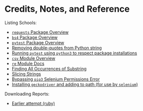 # Credits, Notes, and Reference

Listing Schools:

  + [`requests` Package Overview](https://github.com/prof-rossetti/nyu-info-2335-70-201706/blob/master/notes/programming-languages/python/packages/requests.md)
  + [`bs4` Package Overview](https://github.com/prof-rossetti/nyu-info-2335-70-201706/blob/master/notes/programming-languages/python/packages/beautifulsoup.md)
  + [`pytest` Package Overview](https://stackoverflow.com/a/34936625/670433)
  + [Removing double-quotes from Python string](https://stackoverflow.com/a/34936625/670433)
  + [Running `pytest` using `python3` to respect package installations](https://stackoverflow.com/questions/14371156/pytest-and-python-3)
  + [`csv` Module Overview](https://github.com/prof-rossetti/nyu-info-2335-70-201706/blob/master/notes/programming-languages/python/modules/csv.md)
  + [`re` Module Docs](https://docs.python.org/2/library/re.html)
  + [Finding All Occurrences of Substring](https://stackoverflow.com/questions/4664850/find-all-occurrences-of-a-substring-in-python)
  + [Slicing Strings](https://stackoverflow.com/questions/509211/explain-slice-notation)
  + [Bypassing `pip3` Selenium Permissions Error](https://stackoverflow.com/a/41725942/670433)
  + [Installing `geckodriver` and adding to path (for use by `selenium`)](http://remarkablemark.org/blog/2016/11/06/selenium-geckodriver/)

Downloading Reports:

  + [Earlier attempt (ruby)](https://github.com/s2t2/law-school-outcomes-api/blob/master/script/parse_pdfs.rb)
